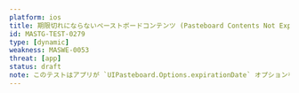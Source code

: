 ```yaml
---
platform: ios
title: 期限切れにならないペーストボードコンテンツ (Pasteboard Contents Not Expiring)
id: MASTG-TEST-0279
type: [dynamic]
weakness: MASWE-0053
threat: [app]
status: draft
note: このテストはアプリが `UIPasteboard.Options.expirationDate` オプションを指定した `UIPasteboard.setItems(_:options:)` メソッドを使用して、一般的なペーストボードのコンテンツに有効期限を設定するかどうかをチェックします。
---
```

